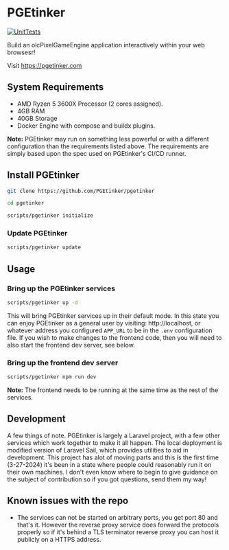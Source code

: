 # PGEtinker
[![UnitTests](https://github.com/PGEtinker/pgetinker/actions/workflows/unit-tests.yml/badge.svg)](https://github.com/PGEtinker/pgetinker/actions/workflows/unit-tests.yml)

Build an olcPixelGameEngine application interactively within your web browsesr!

Visit https://pgetinker.com

## System Requirements
* AMD Ryzen 5 3600X Processor (2 cores assigned).
* 4GB RAM
* 40GB Storage
* Docker Engine with compose and buildx plugins.

**Note:** PGEtinker may run on something less powerful or with
a different configuration than the requirements listed above.
The requirements are simply based upon the spec used on
PGEtinker's CI/CD runner.

## Install PGEtinker

```bash
git clone https://github.com/PGEtinker/pgetinker

cd pgetinker

scripts/pgetinker initialize
```

### Update PGEtinker
```bash
scripts/pgetinker update
```

## Usage

### Bring up the PGEtinker services
```bash
scripts/pgetinker up -d
```

This will bring PGEtinker services up in their
default mode. In this state you can enjoy PGEtinker
as a general user by visiting: http://localhost, or
whatever address you configured ``APP_URL`` to be in
the ``.env`` configuration file. If you wish to make
changes to the frontend code, then you will need to
also start the frontend dev server, see below.

### Bring up the frontend dev server
```bash
scripts/pgetinker npm run dev
```
**Note:** The frontend needs to be running at the same
time as the rest of the services.

## Development

A few things of note. PGEtinker is largely a Laravel project,
with a few other services which work together to make it all
happen. The local deployment is modified version of Laravel Sail,
which provides utilities to aid in development. This project has
alot of moving parts and this is the first time (3-27-2024) it's
been in a state where people could reasonably run it on their own
machines. I don't even know where to begin to give guidance on the
subject of contribution so if you got questions, send them my way!

## Known issues with the repo

* The services can not be started on arbitrary ports, you get port 80 and that's it. However the reverse proxy service does forward the protocols properly so if it's behind a TLS terminator reverse proxy you can host it publicly on a HTTPS address.

